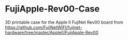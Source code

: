 # FujiApple-Rev00-Case
3D printable case for the Apple II FujiNet Rev00 board from https://github.com/FujiNetWIFI/fujinet-hardware/tree/master/AppleII/FujiApple-Rev00
